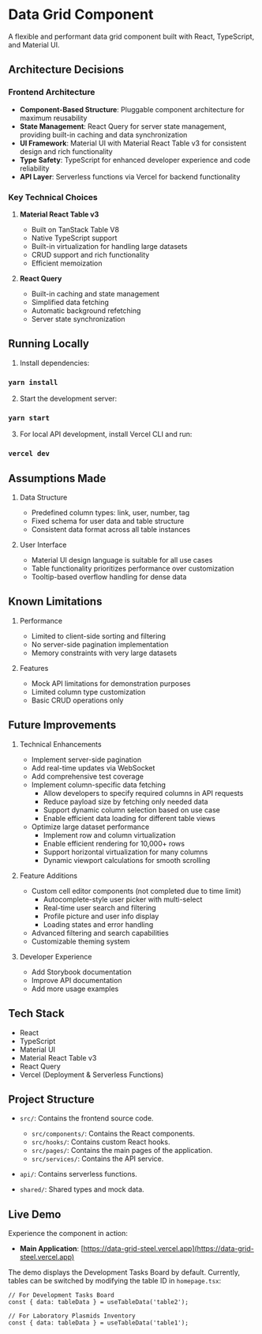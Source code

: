 # Data Grid Component

A flexible and performant data grid component built with React, TypeScript, and Material UI.

## Architecture Decisions

### Frontend Architecture

- **Component-Based Structure**: Pluggable component architecture for maximum reusability
- **State Management**: React Query for server state management, providing built-in caching and data synchronization
- **UI Framework**: Material UI with Material React Table v3 for consistent design and rich functionality
- **Type Safety**: TypeScript for enhanced developer experience and code reliability
- **API Layer**: Serverless functions via Vercel for backend functionality

### Key Technical Choices

1. **Material React Table v3**

   - Built on TanStack Table V8
   - Native TypeScript support
   - Built-in virtualization for handling large datasets
   - CRUD support and rich functionality
   - Efficient memoization

2. **React Query**
   - Built-in caching and state management
   - Simplified data fetching
   - Automatic background refetching
   - Server state synchronization

## Running Locally

1. Install dependencies:

### `yarn install`

2. Start the development server:

### `yarn start`

3. For local API development, install Vercel CLI and run:

### `vercel dev`

## Assumptions Made

1. Data Structure

   - Predefined column types: link, user, number, tag
   - Fixed schema for user data and table structure
   - Consistent data format across all table instances

2. User Interface
   - Material UI design language is suitable for all use cases
   - Table functionality prioritizes performance over customization
   - Tooltip-based overflow handling for dense data

## Known Limitations

1. Performance

   - Limited to client-side sorting and filtering
   - No server-side pagination implementation
   - Memory constraints with very large datasets

2. Features
   - Mock API limitations for demonstration purposes
   - Limited column type customization
   - Basic CRUD operations only

## Future Improvements

1. Technical Enhancements

   - Implement server-side pagination
   - Add real-time updates via WebSocket
   - Add comprehensive test coverage
   - Implement column-specific data fetching
     - Allow developers to specify required columns in API requests
     - Reduce payload size by fetching only needed data
     - Support dynamic column selection based on use case
     - Enable efficient data loading for different table views
   - Optimize large dataset performance
     - Implement row and column virtualization
     - Enable efficient rendering for 10,000+ rows
     - Support horizontal virtualization for many columns
     - Dynamic viewport calculations for smooth scrolling

2. Feature Additions

   - Custom cell editor components (not completed due to time limit)
     - Autocomplete-style user picker with multi-select
     - Real-time user search and filtering
     - Profile picture and user info display
     - Loading states and error handling
   - Advanced filtering and search capabilities
   - Customizable theming system

3. Developer Experience

   - Add Storybook documentation
   - Improve API documentation
   - Add more usage examples

## Tech Stack

- React
- TypeScript
- Material UI
- Material React Table v3
- React Query
- Vercel (Deployment & Serverless Functions)

## Project Structure

- `src/`: Contains the frontend source code.

  - `src/components/`: Contains the React components.
  - `src/hooks/`: Contains custom React hooks.
  - `src/pages/`: Contains the main pages of the application.
  - `src/services/`: Contains the API service.

- `api/`: Contains serverless functions.

- `shared/`: Shared types and mock data.

## Live Demo

Experience the component in action:

- **Main Application**: [https://data-grid-steel.vercel.app](https://data-grid-steel.vercel.app)

The demo displays the Development Tasks Board by default. Currently, tables can be switched by modifying the table ID in `homepage.tsx`:

```typescript:src/pages/homepage.tsx
// For Development Tasks Board
const { data: tableData } = useTableData('table2');

// For Laboratory Plasmids Inventory
const { data: tableData } = useTableData('table1');
```
